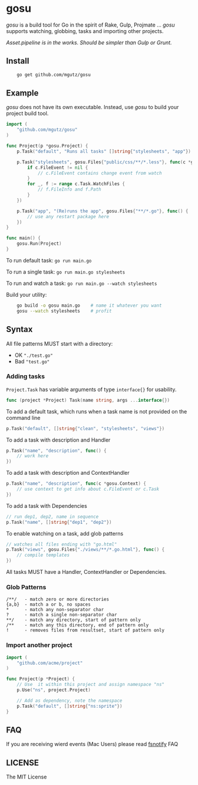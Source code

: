 # gosu

*gosu* is a build tool for Go in the spirit of Rake, Gulp, Projmate ...
*gosu* supports watching, globbing, tasks and importing other projects.

_Asset.pipeline is in the works. Should be simpler than Gulp or Grunt._

## Install

```sh
    go get github.com/mgutz/gosu
```

## Example

*gosu* does not have its own executable. Instead, use *gosu* to build your
project build tool.

```go
import (
    "github.com/mgutz/gosu"
)

func Project(p *gosu.Project) {
    p.Task("default", "Runs all tasks" []string{"stylesheets", "app"})

    p.Task("stylesheets", gosu.Files{"public/css/**/*.less"}, func(c *gosu.Context) {
        if c.FileEvent != nil {
            // c.FileEvent contains change event from watch
        }
        for _, f := range c.Task.WatchFiles {
            // f.FileInfo and f.Path
        }
    })

    p.Task("app", "(Re)runs the app", gosu.Files{"**/*.go"}, func() {
        // use any restart package here
    })
}

func main() {
    gosu.Run(Project)
}
```

To run default task: `go run main.go`

To run a single task:  `go run main.go stylesheets`

To run and watch a task: `go run main.go --watch stylesheets`

Build your utility:

```sh
    go build -o gosu main.go    # name it whatever you want
    gosu --watch stylesheets    # profit
```

## Syntax

All file patterns MUST start with a directory:

-   OK  `"./test.go"`
-   Bad `"test.go"`

### Adding tasks

`Project.Task` has variable arguments of type `interface{}` for usability.

```go
func (project *Project) Task(name string, args ...interface{})
```

To add a default task, which runs when a task name is not provided on the command line

```go
p.Task("default", []string{"clean", "stylesheets", "views"})
```

To add a task with description and Handler

```go
p.Task("name", "description", func() {
    // work here
})
```

To add a task with description and ContextHandler

```go
p.Task("name", "description", func(c *gosu.Context) {
    // use context to get info about c.FileEvent or c.Task
})
```

To add a task with Dependencies

```go
// run dep1, dep2, name in sequence
p.Task("name", []string{"dep1", "dep2"})
```

To enable watching on a task, add glob patterns

```go
// watches all files ending with "go.html"
p.Task("views", gosu.Files{"./views/**/*.go.html"}, func() {
    // compile templates
})
```

All tasks MUST have a Handler, ContextHandler or Dependencies.

### Glob Patterns

    /**/   - match zero or more directories
    {a,b}  - match a or b, no spaces
    *      - match any non-separator char
    ?      - match a single non-separator char
    **/    - match any directory, start of pattern only
    /**    - match any this directory, end of pattern only
    !      - removes files from resultset, start of pattern only

### Import another project

```go
import (
    "github.com/acme/project"
)

func Project(p *Project) {
    // Use  it within this project and assign namespace "ns"
    p.Use("ns", project.Project)

    // Add as dependency, note the namespace
    p.Task("default", []string{"ns:sprite"})
}
```

## FAQ

If you are receiving wierd events (Mac Users) please read [fsnotify](https://github.com/howeyc/fsnotify) FAQ

## LICENSE

The MIT License

